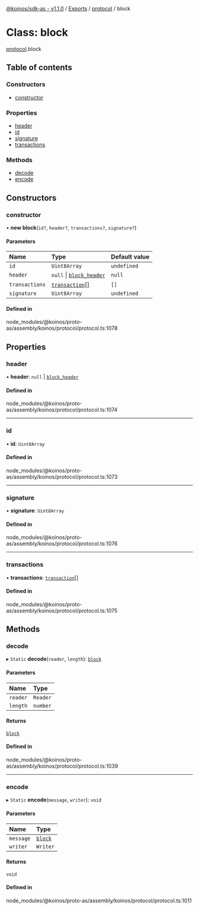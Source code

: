 [@koinos/sdk-as - v1.1.0](../README.md) / [Exports](../modules.md) / [protocol](../modules/protocol.md) / block

# Class: block

[protocol](../modules/protocol.md).block

## Table of contents

### Constructors

- [constructor](protocol.block.md#constructor)

### Properties

- [header](protocol.block.md#header)
- [id](protocol.block.md#id)
- [signature](protocol.block.md#signature)
- [transactions](protocol.block.md#transactions)

### Methods

- [decode](protocol.block.md#decode)
- [encode](protocol.block.md#encode)

## Constructors

### constructor

• **new block**(`id?`, `header?`, `transactions?`, `signature?`)

#### Parameters

| Name | Type | Default value |
| :------ | :------ | :------ |
| `id` | `Uint8Array` | `undefined` |
| `header` | ``null`` \| [`block_header`](protocol.block_header.md) | `null` |
| `transactions` | [`transaction`](protocol.transaction.md)[] | `[]` |
| `signature` | `Uint8Array` | `undefined` |

#### Defined in

node_modules/@koinos/proto-as/assembly/koinos/protocol/protocol.ts:1078

## Properties

### header

• **header**: ``null`` \| [`block_header`](protocol.block_header.md)

#### Defined in

node_modules/@koinos/proto-as/assembly/koinos/protocol/protocol.ts:1074

___

### id

• **id**: `Uint8Array`

#### Defined in

node_modules/@koinos/proto-as/assembly/koinos/protocol/protocol.ts:1073

___

### signature

• **signature**: `Uint8Array`

#### Defined in

node_modules/@koinos/proto-as/assembly/koinos/protocol/protocol.ts:1076

___

### transactions

• **transactions**: [`transaction`](protocol.transaction.md)[]

#### Defined in

node_modules/@koinos/proto-as/assembly/koinos/protocol/protocol.ts:1075

## Methods

### decode

▸ `Static` **decode**(`reader`, `length`): [`block`](protocol.block.md)

#### Parameters

| Name | Type |
| :------ | :------ |
| `reader` | `Reader` |
| `length` | `number` |

#### Returns

[`block`](protocol.block.md)

#### Defined in

node_modules/@koinos/proto-as/assembly/koinos/protocol/protocol.ts:1039

___

### encode

▸ `Static` **encode**(`message`, `writer`): `void`

#### Parameters

| Name | Type |
| :------ | :------ |
| `message` | [`block`](protocol.block.md) |
| `writer` | `Writer` |

#### Returns

`void`

#### Defined in

node_modules/@koinos/proto-as/assembly/koinos/protocol/protocol.ts:1011
